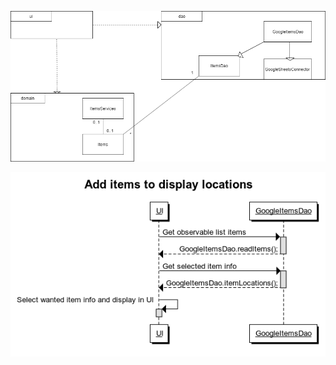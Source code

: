 ![Pakkausrakenne](https://github.com/silmish/ot-harjoitustyo/blob/master/dokumentointi/pakkausrakenne.png)



![Sekvenssikaavio](https://github.com/silmish/ot-harjoitustyo/blob/master/dokumentointi/Add%20items%20to%20display%20locations.png)
